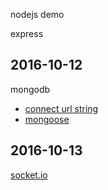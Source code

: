 nodejs demo

express



## 2016-10-12
mongodb

-	[connect url string](https://docs.mongodb.com/manual/reference/connection-string/)
-	[mongoose](http://mongoosejs.com/docs/schematypes.html)

## 2016-10-13
[socket.io](http://socket.io)
